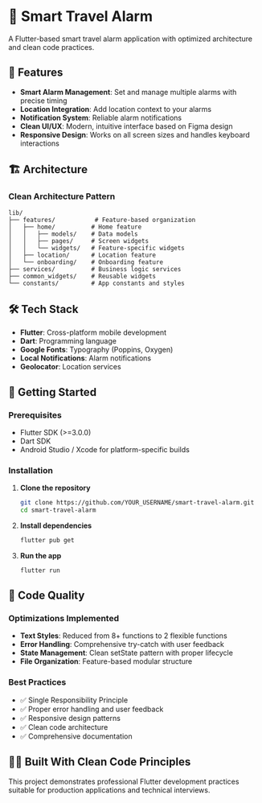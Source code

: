 # 🚨 Smart Travel Alarm

A Flutter-based smart travel alarm application with optimized architecture and clean code practices.

## 📱 Features

- **Smart Alarm Management**: Set and manage multiple alarms with precise timing
- **Location Integration**: Add location context to your alarms
- **Notification System**: Reliable alarm notifications
- **Clean UI/UX**: Modern, intuitive interface based on Figma design
- **Responsive Design**: Works on all screen sizes and handles keyboard interactions

## 🏗️ Architecture

### Clean Architecture Pattern
```
lib/
├── features/           # Feature-based organization
│   ├── home/          # Home feature
│   │   ├── models/    # Data models
│   │   ├── pages/     # Screen widgets
│   │   └── widgets/   # Feature-specific widgets
│   ├── location/      # Location feature
│   └── onboarding/    # Onboarding feature
├── services/          # Business logic services
├── common_widgets/    # Reusable widgets
└── constants/         # App constants and styles
```

## 🛠️ Tech Stack

- **Flutter**: Cross-platform mobile development
- **Dart**: Programming language
- **Google Fonts**: Typography (Poppins, Oxygen)
- **Local Notifications**: Alarm notifications
- **Geolocator**: Location services

## 🚀 Getting Started

### Prerequisites
- Flutter SDK (>=3.0.0)
- Dart SDK
- Android Studio / Xcode for platform-specific builds

### Installation

1. **Clone the repository**
   ```bash
   git clone https://github.com/YOUR_USERNAME/smart-travel-alarm.git
   cd smart-travel-alarm
   ```

2. **Install dependencies**
   ```bash
   flutter pub get
   ```

3. **Run the app**
   ```bash
   flutter run
   ```

## 🎨 Code Quality

### Optimizations Implemented
- **Text Styles**: Reduced from 8+ functions to 2 flexible functions
- **Error Handling**: Comprehensive try-catch with user feedback
- **State Management**: Clean setState pattern with proper lifecycle
- **File Organization**: Feature-based modular structure

### Best Practices
- ✅ Single Responsibility Principle
- ✅ Proper error handling and user feedback
- ✅ Responsive design patterns
- ✅ Clean code architecture
- ✅ Comprehensive documentation

## 👨‍💻 Built With Clean Code Principles

This project demonstrates professional Flutter development practices suitable for production applications and technical interviews.
